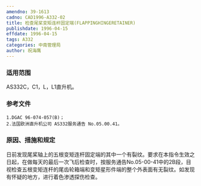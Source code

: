 ```yaml
---
amendno: 39-1613  
cadno: CAD1996-A332-02  
title: 检查尾桨变矩连杆固定端(FLAPPINGHINGERETAINER)  
publishdate: 1996-04-15  
effdate: 1996-04-15  
tags: A332  
categories: 中南管理局  
author: 祝海鹰  
---
```

  
### 适用范围  
AS332C，C1，L，L1直升机。  
  
<!--more-->  
### 参考文件  
    1.DGAC 96-074-057(B)；  
    2.法国欧洲直升机公司 AS332服务通告 No.05.00.41。  
  
### 原因、措施和规定  
日前发现尾桨轴上的五根变矩连杆固定端的其中一个有裂纹。要求在本指令生效之日起，在做每天的最后一次飞后检查时，按服务通告No.05-00-41中的2B段，目视检查五根变矩连杆的尾齿轮箱端和变矩星形件端的整个外表面有无裂纹。如发现有怀疑的地方，进行着色渗透探伤检查。  
